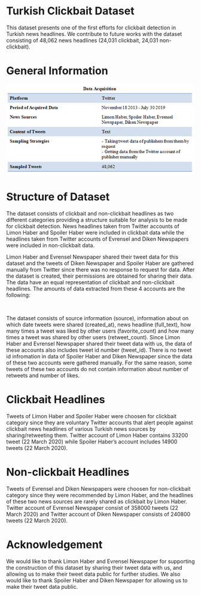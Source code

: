 # Turkish Clickbait Dataset
This dataset presents one of the first efforts for clickbait detection in Turkish news headlines. We contribute to future works with the dataset consisting of 48,062 news headlines (24,031 clickbait, 24,031 non-clickbait).

# General Information
![](https://github.com/clickbaittr/turkish-clickbait-dataset/blob/master/image/data_acquisition.png?raw=true)

# Structure of Dataset
The dataset consists of clickbait and non-clickbait headlines as two different categories providing a structure suitable for analysis to be made for clickbait detection. News headlines taken from Twitter accounts of Limon Haber and Spoiler Haber were included in clickbait data while the headlines taken from Twitter accounts of Evrensel and Diken Newspapers were included in non-clickbait data. 

Limon Haber and Evrensel Newspaper shared their tweet data for this dataset and the tweets of Diken Newspaper and Spoiler Haber are gathered manually from Twitter since there was no response to request for data. After the dataset is created, their permissions are obtained for sharing their data. The data have an equal representation of clickbait and non-clickbait headlines. The amounts of data extracted from these 4 accounts are the following:

![]()

The dataset consists of source information (source), information about on which date tweets were shared (created_at), news headline (full_text), how many times a tweet was liked by other users (favorite_count) and how many times a tweet was shared by other users (retweet_count). Since Limon Haber and Evrensel Newspaper shared their tweet data with us, the data of these accounts also includes tweet id number (tweet_id). There is no tweet id infromation in data of Spoiler Haber and Diken Newspaper since the data of these two accounts were gathered manually. For the same reason, some tweets of these two accounts do not contain information about number of retweets and number of likes. 

# Clickbait Headlines
Tweets of Limon Haber and Spoiler Haber were choosen for clickbait category since they are voluntary Twitter accounts that alert people against clickbait news headlines of various Turkish news sources by sharing/retweeting them. Twitter account of Limon Haber contains 33200 tweet (22 March 2020) while Spoiler Haber’s account includes 14900 tweets (22 March 2020).

# Non-clickbait Headlines
Tweets of Evrensel and Diken Newspapers were choosen for non-clickbait category since they were recommended by Limon Haber, and the headlines of these two news sources are rarely shared as clickbait by Limon Haber. Twitter account of Evrensel Newspaper consist of 358000 tweets (22 March 2020) and Twitter account of Diken Newspaper consists of 240800 tweets (22 March 2020).

# Acknowledgement
We would like to thank Limon Haber and Evrensel Newspaper for supporting the construction of this dataset by sharing their tweet data with us, and allowing us to make their tweet data public for further studies. We also would like to thank Spoiler Haber and Diken Newspaper for allowing us to make their tweet data public.

